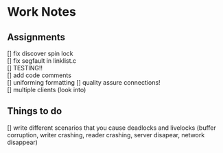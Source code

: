 # Work Notes

## Assignments
[] fix discover spin lock  
[] fix segfault in linklist.c  
[] TESTING!!  
[] add code comments  
[] uniforming formatting
[] quality assure connections!  
[] multiple clients (look into)  

## Things to do
[] write different scenarios that you cause deadlocks and livelocks (buffer corruption, writer crashing, reader crashing, server disapear, network disappear)  
